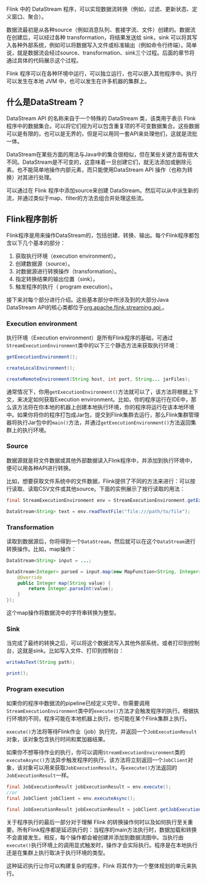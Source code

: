 Flink 中的 DataStream 程序，可以实现数据流转换（例如，过滤、更新状态、定义窗口、聚合）。

数据流最初是从各种source（例如消息队列、套接字流、文件）创建的。数据流在创建后，可以经过各种 transformation，将结果发送给 sink，sink 可以将其写入各种外部系统，例如可以将数据写入文件或标准输出（例如命令行终端）。简单说，就是数据流会经过source、transformation、sink三个过程。后面的章节将通过具体的代码展示这个过程。

Flink 程序可以在各种环境中运行，可以独立运行，也可以嵌入其他程序中。执行可以发生在本地 JVM 中，也可以发生在许多机器的集群上。

## 什么是DataStream？

DataStream API 的名称来自于一个特殊的 DataStream 类，该类用于表示 Flink 程序中的数据集合。可以将它们视为可以包含重复项的不可变数据集合。这些数据可以是有限的，也可以是无界的，但是可以用同一套API来处理他们，这就是流批一体。

DataStream在某些方面的用法与Java中的集合很相似，但在某些关键方面有很大不同。DataStream是不可变的，这意味着一旦创建它们，就无法添加或删除元素。也不能简单地操作内部元素，而只能使用DataStream API 操作（也称为转换）对其进行处理。

可以通过在 Flink 程序中添加source来创建 DataStream。然后可以从中派生新的流，并通过类似于map、filter的方法去组合并处理这些流。

## Flink程序剖析

Flink程序是用来操作DataStream的，包括创建、转换、输出。每个Flink程序都包含以下几个基本的部分：

1. 获取执行环境（execution environment）。
2. 创建数据源（source）。
3. 对数据源进行转换操作（transformation）。
4. 指定转换结果的输出位置（sink）。
5. 触发程序的执行（ program execution）。

接下来对每个部分进行介绍。这些基本部分中所涉及到的大部分Java DataStream API的核心类都位于[org.apache.flink.streaming.api ](https://github.com/apache/flink/blob/release-1.15//flink-streaming-java/src/main/java/org/apache/flink/streaming/api)。

### Execution environment

执行环境（Execution environment）是所有Flink程序的基础，可通过`StreamExecutionEnvironment`类中的以下三个静态方法来获取执行环境：

```java
getExecutionEnvironment();

createLocalEnvironment();

createRemoteEnvironment(String host, int port, String... jarFiles);
```

通常情况下，你用`getExecutionEnvironment()`方法就可以了，该方法将根据上下文，来决定如何获取Execution environment。比如，你的程序运行在IDE中，那么该方法将在你本地的机器上创建本地执行环境，你的程序将运行在该本地环境中。如果你将你的程序打包成Jar包，提交到Flink集群去运行，那么Flink集群管理器将执行Jar包中的`main()`方法，并通过`getExecutionEnvironment()`方法返回集群上的执行环境。

### Source

数据源就是将文件数据或其他外部数据读入Flink程序中，并添加到执行环境中，便可以用各种API进行转换。

比如，想要获取文件系统中的文件数据，Flink提供了不同的方法来进行：可以按行读取、读取CSV文件或其他source。下面的实例展示了按行读取的用法：

```java
final StreamExecutionEnvironment env = StreamExecutionEnvironment.getExecutionEnvironment();

DataStream<String> text = env.readTextFile("file:///path/to/file");
```

### Transformation

读取到数据源后，你将得到一个`DataStream`，然后就可以在这个`DataStream`进行转换操作。比如，map操作：

```java
DataStream<String> input = ...;

DataStream<Integer> parsed = input.map(new MapFunction<String, Integer>() {
    @Override
    public Integer map(String value) {
        return Integer.parseInt(value);
    }
});
```

这个map操作将数据流中的字符串转换为整型。

### Sink

当完成了最终的转换之后，可以将这个数据流写入其他外部系统，或者打印到控制台，这就是sink。比如写入文件、打印到控制台：

```java
writeAsText(String path);

print();
```

###  Program execution

如果你的程序中数据流的pipeline已经定义完毕，你需要调用`StreamExecutionEnvironment`类中的`execute()`方法才会触发程序的执行。根据执行环境的不同，程序可能在本地机器上执行，也可能在某个Flink集群上执行。

`execute()`方法将等待Flink作业（job）执行完，并返回一个`JobExecutionResult`对象，该对象包含执行时间和累加器结果。

如果你不想等待作业的执行，你可以调用`StreamExecutionEnvironment`类的`executeAsync()`方法异步触发程序的执行。该方法将立刻返回一个`JobClient`对象，该对象可以用来获取`JobExecutionResult`，与`execute()`方法返回的`JobExecutionResult`一样。

```java
final JobExecutionResult jobExecutionResult = env.execute();
//or
final JobClient jobClient = env.executeAsync();

final JobExecutionResult jobExecutionResult = jobClient.getJobExecutionResult().get();
```

关于程序执行的最后一部分对于理解 Flink 的转换操作何时以及如何执行至关重要。所有Flink程序都是延迟执行的：当程序的main方法执行时，数据加载和转换不会直接发生。相反，每个操作都会被创建并添加到数据流图中。当执行由`execute()`执行环境上的调用显式触发时，操作才会实际执行。程序是在本地执行还是在集群上执行取决于执行环境的类型。

这种延迟执行让你可以构建复杂的程序，Flink 将其作为一个整体规划的单元来执行。



















